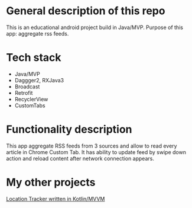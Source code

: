 # General description of this repo
This is an educational android project build in Java/MVP.
Purpose of this app: aggregate rss feeds.

# Tech stack
* Java/MVP
* Daggger2, RXJava3
* Broadcast 
* Retrofit
* RecyclerView
* CustomTabs

# Functionality description

This app aggregate RSS feeds from 3 sources and allow to read every article in Chrome Custom Tab.
It has ability to update feed by swipe down action and reload content after network connection appears.

# My other projects
[Location Tracker written in Kotlin/MVVM](https://github.com/antonlazarchenko/location_tracker_kotlin)